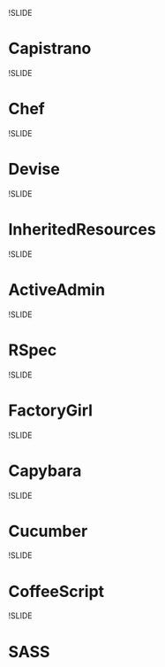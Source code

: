 !SLIDE
# Capistrano

!SLIDE
# Chef

!SLIDE
# Devise

!SLIDE
# InheritedResources

!SLIDE
# ActiveAdmin

!SLIDE
# RSpec 

!SLIDE
# FactoryGirl 

!SLIDE
# Capybara

!SLIDE
# Cucumber

!SLIDE
# CoffeeScript

!SLIDE
# SASS
